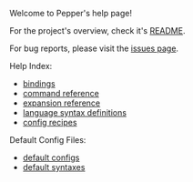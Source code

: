 Welcome to Pepper's help page!

For the project's overview, check it's [README](..).

For bug reports, please visit the [issues page](https://github.com/vamolessa/pepper/issues).

Help Index:
- [bindings](bindings.md)
- [command reference](command_reference.md)
- [expansion reference](expansion_reference.md)
- [language syntax definitions](language_syntax_definitions.md)
- [config recipes](config_recipes.md)

Default Config Files:
- [default configs](default_configs.pepper)
- [default syntaxes](default_syntaxes.pepper)

